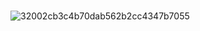 ###  

![32002cb3c4b70dab562b2cc4347b7055](https://user-images.githubusercontent.com/82829965/223180293-6a8d5958-57b5-4d26-b9a0-c9ca3b5b56ff.gif)

<!--
**hugoms7/hugoms7** is a ✨ _special_ ✨ repository because its `README.md` (this file) appears on your GitHub profile.

Here are some ideas to get you started:

- 🔭 I’m currently working on ...
- 🌱 I’m currently learning ...
- 👯 I’m looking to collaborate on ...
- 🤔 I’m looking for help with ...
- 💬 Ask me about ...
- 📫 How to reach me: ...
- 😄 Pronouns: ...
- ⚡ Fun fact: ...
-->
